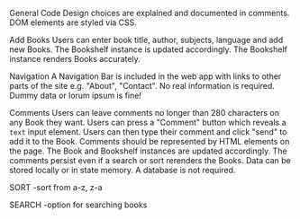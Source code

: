 General Code
Design choices are explained and documented in comments.
DOM elements are styled via CSS.

Add Books
Users can enter book title, author, subjects, language and add new Books.
The Bookshelf instance is updated accordingly.
The Bookshelf instance renders Books accurately.

Navigation
A Navigation Bar is included in the web app with links to other parts of the site e.g. "About", "Contact". 
No real information is required. Dummy data or lorum ipsum is fine!

 Comments 
Users can leave comments no longer than 280 characters on any Book they want. 
Users can press a "Comment" button which reveals a `text` input element.
Users can then type their comment and click "send" to add it to the Book.
Comments should be represented by HTML elements on the page.
The Book and Bookshelf instances are updated accordingly.
The comments persist even if a search or sort rerenders the Books.
Data can be stored locally or in state memory. A database is not required. 

SORT
-sort from a-z, z-a

SEARCH
-option for searching books



